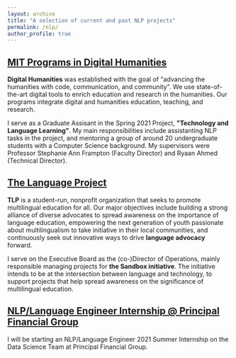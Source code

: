 ```yaml
---
layout: archive
title: "A selection of current and past NLP projects"
permalink: /nlp/
author_profile: true
---
```


[MIT Programs in Digital Humanities](https://digitalhumanities.mit.edu)
---

<p>
<b>Digital Humanities</b> was established with the goal of "advancing the humanities with code, communication, and community". We use state-of-the-art digital tools to enrich education and research in the humanities. Our programs integrate digital and humanities education, teaching, and research.
</p>

<p>
I serve as a Graduate Assisant in the Spring 2021 Project, <b>"Technology and Language Learning"</b>. My main responsibilities include assistanting NLP tasks in the project, and mentoring a group of around 20 undergraduate students with a Computer Science background. My supervisors were Professor Stephanie Ann Frampton (Faculty Director) and Ryaan Ahmed (Technical Director).
</p>


[The Language Project](https://www.the-language-project.org/sandbox.html)
---

<p>
<b>TLP</b> is a student-run, nonprofit organization that seeks to promote multilingual education for all. Our major objectives include building a strong alliance of diverse advocates to spread awareness on the importance of language education, empowering the next generation of youth passionate about multilingualism to take initiative in their local communities, and continuously seek out innovative ways to drive <b>language advocacy</b> forward.
</p>

<p>
I serve on the Executive Board as the (co-)Director of Operations, mainly responsible managing projects for <b>the Sandbox initiative</b>. The initiative intends to be at the intersection between language and technology, to support projects that help spread awareness on the significance of multilingual education.
</p>


[NLP/Language Engineer Internship @ Principal Financial Group](https://www.principal.com)
---

<p>
I will be starting an NLP/Language Engineer 2021 Summer Internship on the Data Science Team at Principal Financial Group.
</p>

